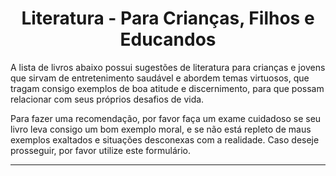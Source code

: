 <h1 align="center">Literatura - Para Crianças, Filhos e Educandos</h1>

A lista de livros abaixo possui sugestões de literatura para crianças e jovens que sirvam de entretenimento saudável e abordem temas virtuosos, que tragam consigo exemplos de boa atitude e discernimento, para que possam relacionar com seus próprios desafios de vida.

Para fazer uma recomendação, por favor faça um exame cuidadoso se seu livro leva consigo um bom exemplo moral, e se não está repleto de maus exemplos exaltados e situações desconexas com a realidade. Caso deseje prosseguir, por favor utilize este formulário.

---
